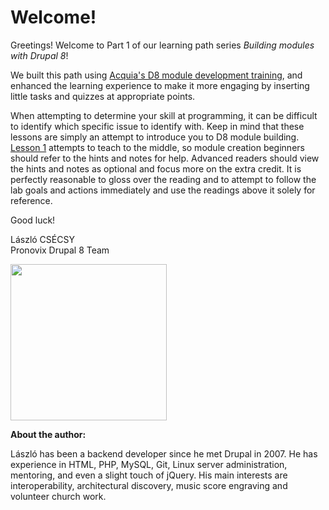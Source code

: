 # Welcome!

Greetings! Welcome to Part 1 of our learning path series *Building modules with Drupal 8*!

We built this path using [Acquia's D8 module development training](https://docs.acquia.com/articles/building-drupal-8-modules), and enhanced the learning experience to make it more engaging by inserting little tasks and quizzes at appropriate points.

When attempting to determine your skill at programming, it can be difficult to identify which specific issue to identify with. Keep in mind that these lessons are simply an attempt to introduce you to D8 module building. [Lesson 1](https://docs.acquia.com/articles/examples-module-symfony-controllers-and-menu) attempts to teach to the middle, so module creation beginners should refer to the hints and notes for help. Advanced readers should view the hints and notes as optional and focus more on the extra credit. It is perfectly reasonable to gloss over the reading and to attempt to follow the lab goals and actions immediately and use the readings above it solely for reference.

Good luck!

László CSÉCSY<br />
Pronovix Drupal 8 Team

<img src="http://pronovix.com/sites/default/files/boobaa_nagy.jpg" height="250px" width="250px" align="left">

<br clear="all">

**About the author:**

László has been a backend developer since he met Drupal in 2007. He has experience in HTML, PHP, MySQL, Git, Linux server administration, mentoring, and even a slight touch of jQuery. His main interests are interoperability, architectural discovery, music score engraving and volunteer church work.
